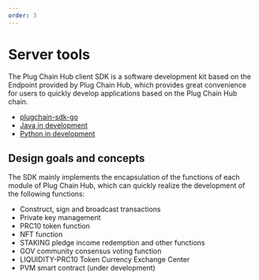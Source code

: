 ```yaml
---
order: 3
---
```



# Server tools

The Plug Chain Hub client SDK is a software development kit based on the Endpoint provided by Plug Chain Hub, which provides great convenience for users to quickly develop applications based on the Plug Chain Hub chain.

- [plugchain-sdk-go](https://github.com/oracleNetworkProtocol/plugchain-sdk-go)
- [Java in development]()
- [Python in development]()

## Design goals and concepts

The SDK mainly implements the encapsulation of the functions of each module of Plug Chain Hub, which can quickly realize the development of the following functions:

- Construct, sign and broadcast transactions
- Private key management
- PRC10 token function
- NFT function
- STAKING pledge income redemption and other functions
- GOV community consensus voting function
- LIQUIDITY-PRC10 Token Currency Exchange Center
- PVM smart contract (under development)